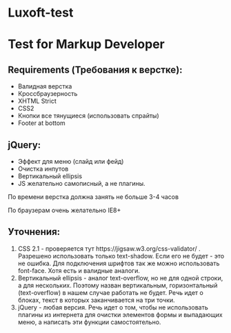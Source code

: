 # Luxoft-test
<h1>Test for Markup Developer</h1>

<h2>Requirements (Требования к верстке):</h2>
<ul>
  <li>Валидная верстка</li>
  <li>Кроссбраузерность</li>
  <li>XHTML Strict</li>
  <li>CSS2</li>
  <li>Кнопки все тянущиеся (использовать спрайты)</li>
  <li>Footer at bottom</li>
</ul>

<h2>jQuery:</h2>
<ul>
  <li>Эффект для меню (слайд или фейд)</li>
  <li>Очистка инпутов</li>
  <li>Вертикальный ellipsis</li>
  <li>JS желательно самописный, а не плагины.</li>
</ul>

<p>По времени верстка должна занять не больше 3-4 часов</p>

<p>По браузерам очень желательно IE8+</p>

<h2>Уточнения:</h2>
<ol>
  <li>CSS 2.1 - проверяется тут https://jigsaw.w3.org/css-validator/ <https://jigsaw.w3.org/css-validator/> . Разрешено использовать только text-shadow. Если его не будет - это не ошибка. Для подключения шрифтов так же можно использовать font-face. Хотя есть и валидные аналоги.</li>
  <li>Вертикальный ellipsis - аналог text-overflow, но не для одной строки, а для нескольких. Поэтому назван вертикальным, горизонтальный (text-overflow) в нашем случае работать не будет.  Речь идет о блоках, текст в которых заканчивается на три точки.</li>
  <li>jQuery - любая версия. Речь идет о том, чтобы не использовать плагины из интернета для очистки элементов формы и выпадающих меню, а написать эти функции самостоятельно.</li>
</ol>

